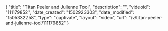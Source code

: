 {
    "title": "Titan Peeler and Julienne Tool",
    "description": "",
    "videoid": "111179852",
    "date_created": "1502923303",
    "date_modified": "1505332258",
    "type": "captivate",
    "layout": "video",
    "url": "\/v\/titan-peeler-and-julienne-tool\/111179852"
}